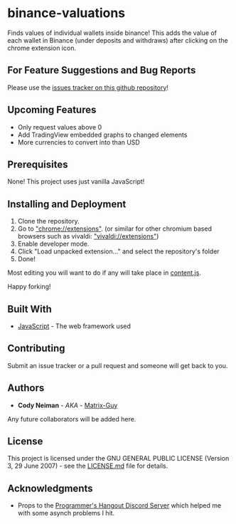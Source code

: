 # binance-valuations

Finds values of individual wallets inside binance!
This adds the value of each wallet in Binance (under deposits and withdraws) after clicking on the chrome extension icon.

## For Feature Suggestions and Bug Reports

Please use the [issues tracker on this github repository](https://github.com/Matrix-Guy/binance-valuations/issues)!

## Upcoming Features
* Only request values above 0
* Add TradingView embedded graphs to changed elements
* More currencies to convert into than USD

## Prerequisites

None! This project uses just vanilla JavaScript!

## Installing and Deployment

1. Clone the repository.
2. Go to ["chrome://extensions"](chrome://extensions). (or similar for other chromium based browsers such as vivaldi: ["vivaldi://extensions"](vivaldi://extensions))
3. Enable developer mode.
4. Click "Load unpacked extension..." and select the repository's folder
5. Done!

Most editing you will want to do if any will take place in [content.js](content.js).

Happy forking!

## Built With

* [JavaScript](https://www.javascript.com/) - The web framework used

## Contributing

Submit an issue tracker or a pull request and someone will get back to you.

## Authors

* **Cody Neiman** - *AKA* - [Matrix-Guy](https://github.com/Matrix-Guy)

Any future collaborators will be added here.

## License

This project is licensed under the GNU GENERAL PUBLIC LICENSE (Version 3, 29 June 2007) - see the [LICENSE.md](LICENSE.md) file for details.

## Acknowledgments

* Props to the [Programmer's Hangout Discord Server](https://discord.me/page/coding) which helped me with some asynch problems I hit.
